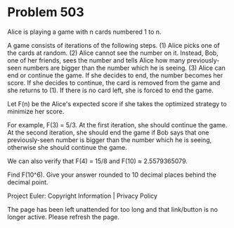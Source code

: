 #   Problem 503

   Alice is playing a game with n cards numbered 1 to n.

   A game consists of iterations of the following steps.
   (1) Alice picks one of the cards at random.
   (2) Alice cannot see the number on it. Instead, Bob, one of her friends,
   sees the number and tells Alice how many previously-seen numbers are
   bigger than the number which he is seeing.
   (3) Alice can end or continue the game. If she decides to end, the number
   becomes her score. If she decides to continue, the card is removed from
   the game and she returns to (1). If there is no card left, she is forced
   to end the game.

   Let F(n) be the Alice's expected score if she takes the optimized strategy
   to minimize her score.

   For example, F(3) = 5/3. At the first iteration, she should continue the
   game. At the second iteration, she should end the game if Bob says that
   one previously-seen number is bigger than the number which he is seeing,
   otherwise she should continue the game.

   We can also verify that F(4) = 15/8 and F(10) ≈ 2.5579365079.

   Find F(10^6). Give your answer rounded to 10 decimal places behind the
   decimal point.

   Project Euler: Copyright Information | Privacy Policy

   The page has been left unattended for too long and that link/button is no
   longer active. Please refresh the page.
